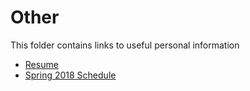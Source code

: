 # Other
This folder contains links to useful personal information

 - [Resume](https://drive.google.com/file/d/164Vlrqh8ps3h9U9skvZd8UWNQGTdUJb_/view)
 - [Spring 2018 Schedule](https://drive.google.com/file/d/1vHwCthgukzaeWhpwU-w_XhEndy7udnpt/view)
